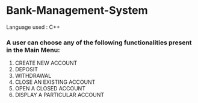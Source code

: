 # Bank-Management-System
Language used : C++

### A user can choose any of the following functionalities present in the Main Menu:
1. CREATE NEW ACCOUNT         
2. DEPOSIT                    
3. WITHDRAWAL                  
4. CLOSE AN EXISTING ACCOUNT     
5. OPEN A CLOSED ACCOUNT        
6. DISPLAY A PARTICULAR ACCOUNT
